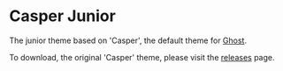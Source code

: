 # Casper Junior

The junior theme based on 'Casper', the default theme for [Ghost](http://github.com/tryghost/ghost/).

To download, the original 'Casper' theme, please visit the [releases](https://github.com/TryGhost/Casper/releases) page.

